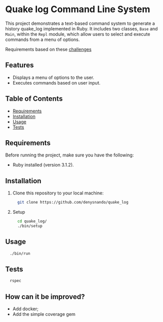# Quake log Command Line System

This project demonstrates a text-based command system to generate a history quake_log implemented in Ruby. It includes two classes, `Base` and `Main`, within the `Repl` module, which allow users to select and execute commands from a menu of options.

Requirements based on these [challenges](https://gist.github.com/cloudwalk-tests/704a555a0fe475ae0284ad9088e203f1)

## Features

- Displays a menu of options to the user.
- Executes commands based on user input.

## Table of Contents

- [Requirements](#requirements)
- [Installation](#installation)
- [Usage](#usage)
- [Tests](#Tests)

## Requirements

Before running the project, make sure you have the following:

- Ruby installed (version 3.1.2).

## Installation

1. Clone this repository to your local machine:

   ```bash
     git clone https://github.com/denysnando/quake_log
   ```
2. Setup
   ```bash
     cd quake_log/
     ./bin/setup
   ```

## Usage
  ```bash
    ./bin/run
  ```

## Tests
  ```bash
    rspec
  ```

## How can it be improved?
- Add docker;
- Add the simple coverage gem
